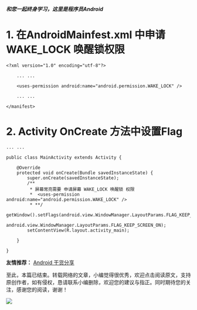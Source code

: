  
##### 和您一起终身学习，这里是程序员Android

# 1. 在AndroidMainfest.xml 中申请 WAKE_LOCK 唤醒锁权限

```
<?xml version="1.0" encoding="utf-8"?>

    ... ...

    <uses-permission android:name="android.permission.WAKE_LOCK" />

    ... ...

</manifest>
```
# 2. Activity OnCreate 方法中设置Flag

```
... ...

public class MainActivity extends Activity {

    @Override
    protected void onCreate(Bundle savedInstanceState) {
        super.onCreate(savedInstanceState);
        /**
         * 屏幕常亮需要 申请屏幕 WAKE_LOCK 唤醒锁 权限
         *  <uses-permission android:name="android.permission.WAKE_LOCK" />
         * **/
		getWindow().setFlags(android.view.WindowManager.LayoutParams.FLAG_KEEP_SCREEN_ON,
				android.view.WindowManager.LayoutParams.FLAG_KEEP_SCREEN_ON);
        setContentView(R.layout.activity_main);

    }

}
```

 

**友情推荐：**
[Android 干货分享 ](https://mp.weixin.qq.com/s/zOTO6z7bvHGhN0lhTMvR8w)

至此，本篇已结束。转载网络的文章，小编觉得很优秀，欢迎点击阅读原文，支持原创作者，如有侵权，恳请联系小编删除，欢迎您的建议与指正。同时期待您的关注，感谢您的阅读，谢谢！


![](https://upload-images.jianshu.io/upload_images/5851256-9398f7356f9c0525.png?imageMogr2/auto-orient/strip%7CimageView2/2/w/1240)
